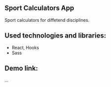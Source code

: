 ## Sport Calculators App

Sport calculators for diffetend disciplines.

## Used technologies and libraries:
* React, Hooks
* Sass

## Demo link:
...
